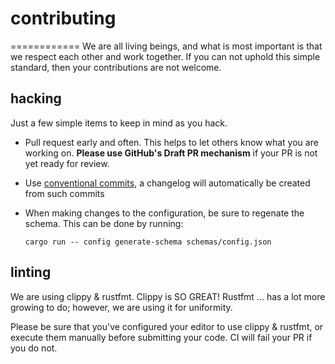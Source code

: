 # contributing

============
We are all living beings, and what is most important is that we respect each other and work together. If you can not uphold this simple standard, then your contributions are not welcome.

## hacking

Just a few simple items to keep in mind as you hack.

- Pull request early and often. This helps to let others know what you are working on. **Please use GitHub's Draft PR mechanism** if your PR is not yet ready for review.
- Use [conventional commits](https://www.conventionalcommits.org/en/v1.0.0/), a changelog will automatically be created from such commits
- When making changes to the configuration, be sure to regenate the schema. This can be done by running:

  ```shell
  cargo run -- config generate-schema schemas/config.json
  ```

## linting

We are using clippy & rustfmt. Clippy is SO GREAT! Rustfmt ... has a lot more growing to do; however, we are using it for uniformity.

Please be sure that you've configured your editor to use clippy & rustfmt, or execute them manually before submitting your code. CI will fail your PR if you do not.

